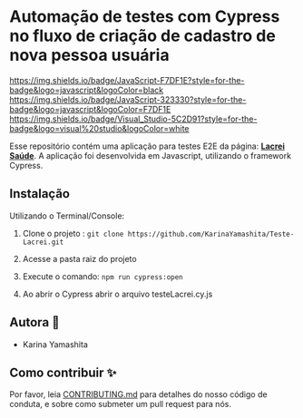 # Automação de testes com Cypress no fluxo de criação de cadastro de nova pessoa usuária

https://img.shields.io/badge/JavaScript-F7DF1E?style=for-the-badge&logo=javascript&logoColor=black
https://img.shields.io/badge/JavaScript-323330?style=for-the-badge&logo=javascript&logoColor=F7DF1E
https://img.shields.io/badge/Visual_Studio-5C2D91?style=for-the-badge&logo=visual%20studio&logoColor=white

Esse repositório contém uma aplicação para testes E2E da página: **[Lacrei Saúde](https://frontend-lacrei-pessoa-usuaria.vercel.app/)**. A aplicação foi desenvolvida em Javascript, utilizando o framework Cypress.

## Instalação
Utilizando o Terminal/Console:

1. Clone o projeto : `git clone https://github.com/KarinaYamashita/Teste-Lacrei.git`

2. Acesse a pasta raiz do projeto

3. Execute o comando: `npm run cypress:open`

4. Ao abrir o Cypress abrir o arquivo testeLacrei.cy.js

## Autora :princess:

- Karina Yamashita 

## Como contribuir :sparkles:

Por favor, leia [CONTRIBUTING.md](https://gist.github.com/PurpleBooth/b24679402957c63ec426) para detalhes do nosso código de conduta, e sobre como submeter um pull request para nós.



